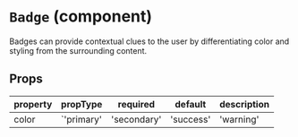 # `Badge` (component)

Badges can provide contextual clues to the user by differentiating color and styling
from the surrounding content.
## Props
| property | propType | required | default | description |
|----------|----------|----------|---------|-------------|
|color|`'primary' | 'secondary' | 'success' | 'warning' | 'danger' | 'info' | 'light' | 'dark'`|-||Defines the color of the badge. Defaults to primary.|